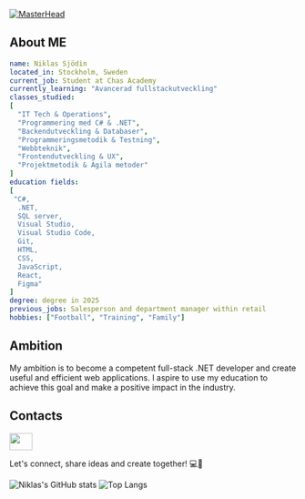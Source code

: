 [![MasterHead](https://c4.wallpaperflare.com/wallpaper/749/308/1001/anime-code-wallpaper-preview.jpg)](github.com/niklassjodin)
## About ME

```yaml
name: Niklas Sjödin
located_in: Stockholm, Sweden
current_job: Student at Chas Academy
currently_learning: "Avancerad fullstackutveckling"
classes_studied:
[
  "IT Tech & Operations",
  "Programmering med C# & .NET",
  "Backendutveckling & Databaser",
  "Programmeringsmetodik & Testning",
  "Webbteknik",
  "Frontendutveckling & UX",
  "Projektmetodik & Agila metoder"
]
education fields:
[
 "C#,
  .NET,
  SQL server,
  Visual Studio,
  Visual Studio Code,
  Git,
  HTML,
  CSS,
  JavaScript,
  React,
  Figma"
]
degree: degree in 2025
previous_jobs: Salesperson and department manager within retail
hobbies: ["Football", "Training", "Family"] 
```

## Ambition

My ambition is to become a competent full-stack .NET developer and create useful and efficient web applications. I aspire to use my education to achieve this goal and make a positive impact in the industry.

## Contacts


<a href="https://www.linkedin.com/in/niklas-sj%C3%B6din-626438b9/" target="blank"><img align="center" src="https://cdn.jsdelivr.net/gh/devicons/devicon/icons/linkedin/linkedin-original.svg" alt="" height="30" width="40" /></a>  

Let's connect, share ideas and create together! 💻🚀

![Niklas's GitHub stats](https://github-readme-stats.vercel.app/api?username=NiklasSjodin&show_icons=true&theme=radical) ![Top Langs](https://github-readme-stats.vercel.app/api/top-langs/?username=NiklasSjodin&layout=compact)
